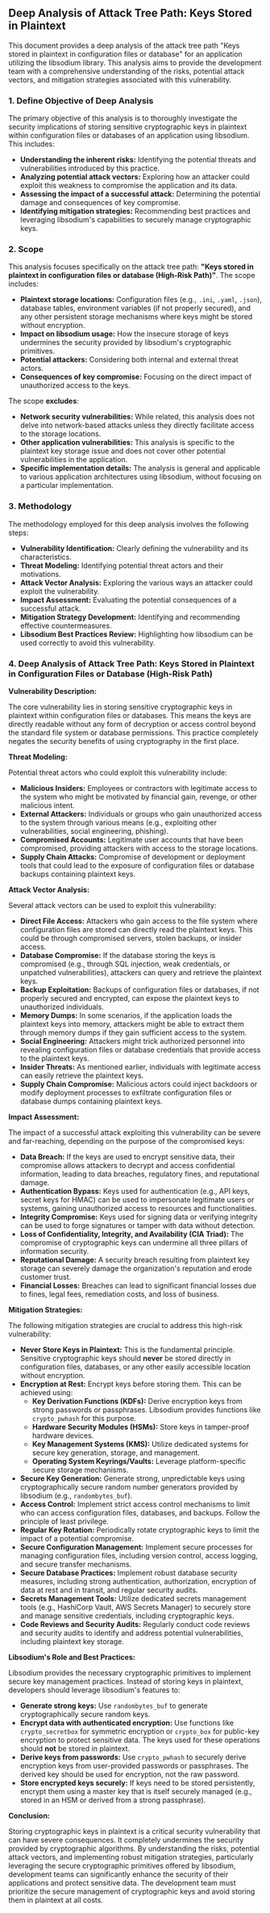 ## Deep Analysis of Attack Tree Path: Keys Stored in Plaintext

This document provides a deep analysis of the attack tree path "Keys stored in plaintext in configuration files or database" for an application utilizing the libsodium library. This analysis aims to provide the development team with a comprehensive understanding of the risks, potential attack vectors, and mitigation strategies associated with this vulnerability.

### 1. Define Objective of Deep Analysis

The primary objective of this analysis is to thoroughly investigate the security implications of storing sensitive cryptographic keys in plaintext within configuration files or databases of an application using libsodium. This includes:

* **Understanding the inherent risks:**  Identifying the potential threats and vulnerabilities introduced by this practice.
* **Analyzing potential attack vectors:**  Exploring how an attacker could exploit this weakness to compromise the application and its data.
* **Assessing the impact of a successful attack:**  Determining the potential damage and consequences of key compromise.
* **Identifying mitigation strategies:**  Recommending best practices and leveraging libsodium's capabilities to securely manage cryptographic keys.

### 2. Scope

This analysis focuses specifically on the attack tree path: **"Keys stored in plaintext in configuration files or database (High-Risk Path)"**. The scope includes:

* **Plaintext storage locations:**  Configuration files (e.g., `.ini`, `.yaml`, `.json`), database tables, environment variables (if not properly secured), and any other persistent storage mechanisms where keys might be stored without encryption.
* **Impact on libsodium usage:**  How the insecure storage of keys undermines the security provided by libsodium's cryptographic primitives.
* **Potential attackers:**  Considering both internal and external threat actors.
* **Consequences of key compromise:**  Focusing on the direct impact of unauthorized access to the keys.

The scope **excludes**:

* **Network security vulnerabilities:**  While related, this analysis does not delve into network-based attacks unless they directly facilitate access to the storage locations.
* **Other application vulnerabilities:**  This analysis is specific to the plaintext key storage issue and does not cover other potential vulnerabilities in the application.
* **Specific implementation details:**  The analysis is general and applicable to various application architectures using libsodium, without focusing on a particular implementation.

### 3. Methodology

The methodology employed for this deep analysis involves the following steps:

* **Vulnerability Identification:** Clearly defining the vulnerability and its characteristics.
* **Threat Modeling:** Identifying potential threat actors and their motivations.
* **Attack Vector Analysis:**  Exploring the various ways an attacker could exploit the vulnerability.
* **Impact Assessment:**  Evaluating the potential consequences of a successful attack.
* **Mitigation Strategy Development:**  Identifying and recommending effective countermeasures.
* **Libsodium Best Practices Review:**  Highlighting how libsodium can be used correctly to avoid this vulnerability.

### 4. Deep Analysis of Attack Tree Path: Keys Stored in Plaintext in Configuration Files or Database (High-Risk Path)

**Vulnerability Description:**

The core vulnerability lies in storing sensitive cryptographic keys in plaintext within configuration files or databases. This means the keys are directly readable without any form of decryption or access control beyond the standard file system or database permissions. This practice completely negates the security benefits of using cryptography in the first place.

**Threat Modeling:**

Potential threat actors who could exploit this vulnerability include:

* **Malicious Insiders:** Employees or contractors with legitimate access to the system who might be motivated by financial gain, revenge, or other malicious intent.
* **External Attackers:** Individuals or groups who gain unauthorized access to the system through various means (e.g., exploiting other vulnerabilities, social engineering, phishing).
* **Compromised Accounts:** Legitimate user accounts that have been compromised, providing attackers with access to the storage locations.
* **Supply Chain Attacks:**  Compromise of development or deployment tools that could lead to the exposure of configuration files or database backups containing plaintext keys.

**Attack Vector Analysis:**

Several attack vectors can be used to exploit this vulnerability:

* **Direct File Access:** Attackers who gain access to the file system where configuration files are stored can directly read the plaintext keys. This could be through compromised servers, stolen backups, or insider access.
* **Database Compromise:** If the database storing the keys is compromised (e.g., through SQL injection, weak credentials, or unpatched vulnerabilities), attackers can query and retrieve the plaintext keys.
* **Backup Exploitation:**  Backups of configuration files or databases, if not properly secured and encrypted, can expose the plaintext keys to unauthorized individuals.
* **Memory Dumps:** In some scenarios, if the application loads the plaintext keys into memory, attackers might be able to extract them through memory dumps if they gain sufficient access to the system.
* **Social Engineering:** Attackers might trick authorized personnel into revealing configuration files or database credentials that provide access to the plaintext keys.
* **Insider Threats:** As mentioned earlier, individuals with legitimate access can easily retrieve the plaintext keys.
* **Supply Chain Compromise:** Malicious actors could inject backdoors or modify deployment processes to exfiltrate configuration files or database dumps containing plaintext keys.

**Impact Assessment:**

The impact of a successful attack exploiting this vulnerability can be severe and far-reaching, depending on the purpose of the compromised keys:

* **Data Breach:** If the keys are used to encrypt sensitive data, their compromise allows attackers to decrypt and access confidential information, leading to data breaches, regulatory fines, and reputational damage.
* **Authentication Bypass:** Keys used for authentication (e.g., API keys, secret keys for HMAC) can be used to impersonate legitimate users or systems, gaining unauthorized access to resources and functionalities.
* **Integrity Compromise:** Keys used for signing data or verifying integrity can be used to forge signatures or tamper with data without detection.
* **Loss of Confidentiality, Integrity, and Availability (CIA Triad):**  The compromise of cryptographic keys can undermine all three pillars of information security.
* **Reputational Damage:**  A security breach resulting from plaintext key storage can severely damage the organization's reputation and erode customer trust.
* **Financial Losses:**  Breaches can lead to significant financial losses due to fines, legal fees, remediation costs, and loss of business.

**Mitigation Strategies:**

The following mitigation strategies are crucial to address this high-risk vulnerability:

* **Never Store Keys in Plaintext:** This is the fundamental principle. Sensitive cryptographic keys should **never** be stored directly in configuration files, databases, or any other easily accessible location without encryption.
* **Encryption at Rest:** Encrypt keys before storing them. This can be achieved using:
    * **Key Derivation Functions (KDFs):**  Derive encryption keys from strong passwords or passphrases. Libsodium provides functions like `crypto_pwhash` for this purpose.
    * **Hardware Security Modules (HSMs):** Store keys in tamper-proof hardware devices.
    * **Key Management Systems (KMS):** Utilize dedicated systems for secure key generation, storage, and management.
    * **Operating System Keyrings/Vaults:** Leverage platform-specific secure storage mechanisms.
* **Secure Key Generation:** Generate strong, unpredictable keys using cryptographically secure random number generators provided by libsodium (e.g., `randombytes_buf`).
* **Access Control:** Implement strict access control mechanisms to limit who can access configuration files, databases, and backups. Follow the principle of least privilege.
* **Regular Key Rotation:** Periodically rotate cryptographic keys to limit the impact of a potential compromise.
* **Secure Configuration Management:** Implement secure processes for managing configuration files, including version control, access logging, and secure transfer mechanisms.
* **Secure Database Practices:** Implement robust database security measures, including strong authentication, authorization, encryption of data at rest and in transit, and regular security audits.
* **Secrets Management Tools:** Utilize dedicated secrets management tools (e.g., HashiCorp Vault, AWS Secrets Manager) to securely store and manage sensitive credentials, including cryptographic keys.
* **Code Reviews and Security Audits:** Regularly conduct code reviews and security audits to identify and address potential vulnerabilities, including plaintext key storage.

**Libsodium's Role and Best Practices:**

Libsodium provides the necessary cryptographic primitives to implement secure key management practices. Instead of storing keys in plaintext, developers should leverage libsodium's features to:

* **Generate strong keys:** Use `randombytes_buf` to generate cryptographically secure random keys.
* **Encrypt data with authenticated encryption:** Use functions like `crypto_secretbox` for symmetric encryption or `crypto_box` for public-key encryption to protect sensitive data. The keys used for these operations should **not** be stored in plaintext.
* **Derive keys from passwords:** Use `crypto_pwhash` to securely derive encryption keys from user-provided passwords or passphrases. The derived key should be used for encryption, not the raw password.
* **Store encrypted keys securely:** If keys need to be stored persistently, encrypt them using a master key that is itself securely managed (e.g., stored in an HSM or derived from a strong passphrase).

**Conclusion:**

Storing cryptographic keys in plaintext is a critical security vulnerability that can have severe consequences. It completely undermines the security provided by cryptographic algorithms. By understanding the risks, potential attack vectors, and implementing robust mitigation strategies, particularly leveraging the secure cryptographic primitives offered by libsodium, development teams can significantly enhance the security of their applications and protect sensitive data. The development team must prioritize the secure management of cryptographic keys and avoid storing them in plaintext at all costs.